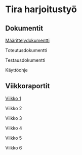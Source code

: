 # Tira harjoitustyö
## Dokumentit
[Määrittelydokumentti](https://github.com/minttugomez/tira-harjoitustyo/blob/master/dokumentaatio/M%C3%A4%C3%A4rittelydokumentti.md)

Toteutusdokumentti

Testausdokumentti

Käyttöohje
## Viikkoraportit
[Viikko 1](https://github.com/minttugomez/tira-harjoitustyo/blob/master/dokumentaatio/Viikkoraportti1.md)

Viikko 2

Viikko 3

Viikko 4

Viikko 5

Viikko 6
